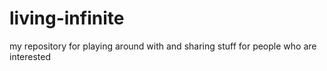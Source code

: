 # living-infinite

my repository for playing around with
and sharing stuff for people who are interested
